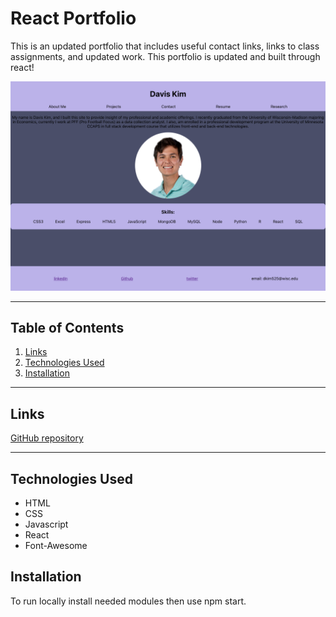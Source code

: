 # React Portfolio
This is an updated portfolio that includes useful contact links, links to class assignments, and updated work. This portfolio is updated and built through react!

![Site Screenshot](./website.png)

---

## **Table of Contents**

1. [Links](#Links)
2. [Technologies Used](#Technologies-Used)
3. [Installation](#Installation)

---

## **Links**

[GitHub repository](https://github.com/dkim525/Team-Profile)

---
## **Technologies Used**

* HTML
* CSS
* Javascript
* React
* Font-Awesome

## **Installation**
To run locally install needed modules then use npm start.